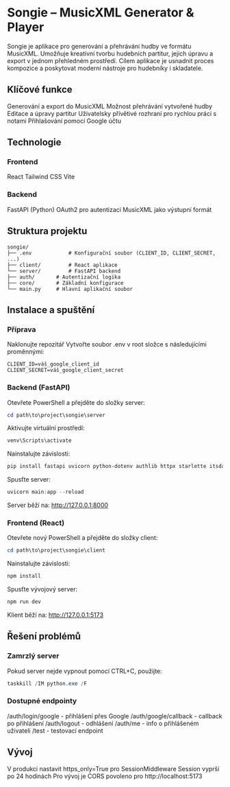 # Songie – MusicXML Generator & Player
Songie je aplikace pro generování a přehrávání hudby ve formátu MusicXML. Umožňuje kreativní tvorbu hudebních partitur, jejich úpravu a export v jednom přehledném prostředí.
Cílem aplikace je usnadnit proces kompozice a poskytovat moderní nástroje pro hudebníky i skladatele.
## Klíčové funkce

Generování a export do MusicXML
Možnost přehrávání vytvořené hudby
Editace a úpravy partitur
Uživatelsky přívětivé rozhraní pro rychlou práci s notami
Přihlašování pomocí Google účtu

## Technologie
### Frontend

React
Tailwind CSS
Vite

### Backend

FastAPI (Python)
OAuth2 pro autentizaci
MusicXML jako výstupní formát

## Struktura projektu
```
songie/
├── .env            # Konfigurační soubor (CLIENT_ID, CLIENT_SECRET, ...)
├── client/         # React aplikace
└── server/         # FastAPI backend
├── auth/       # Autentizační logika
├── core/       # Základní konfigurace
└── main.py     # Hlavní aplikační soubor
```
## Instalace a spuštění
### Příprava

Naklonujte repozitář
Vytvořte soubor .env v root složce s následujícími proměnnými:
```
CLIENT_ID=váš_google_client_id
CLIENT_SECRET=váš_google_client_secret
```

### Backend (FastAPI)

Otevřete PowerShell a přejděte do složky server:
```powershell
cd path\to\project\songie\server
```
Aktivujte virtuální prostředí:
```powershell
venv\Scripts\activate
```
Nainstalujte závislosti:
```powershell
pip install fastapi uvicorn python-dotenv authlib httpx starlette itsdangerous
```
Spusťte server:
```powershell
uvicorn main:app --reload
```
Server běží na: http://127.0.0.1:8000

### Frontend (React)

Otevřete nový PowerShell a přejděte do složky client:
```powershell
cd path\to\project\songie\client
```
Nainstalujte závislosti:
```powershell
npm install
```
Spusťte vývojový server:
```powershell
npm run dev
```
Klient běží na: http://127.0.0.1:5173

## Řešení problémů
### Zamrzlý server
Pokud server nejde vypnout pomocí CTRL+C, použijte:
```powershell
taskkill /IM python.exe /F
```
### Dostupné endpointy

/auth/login/google - přihlášení přes Google
/auth/google/callback - callback po přihlášení
/auth/logout - odhlášení
/auth/me - info o přihlášeném uživateli
/test - testovací endpoint

## Vývoj

V produkci nastavit https_only=True pro SessionMiddleware
Session vyprší po 24 hodinách
Pro vývoj je CORS povoleno pro http://localhost:5173